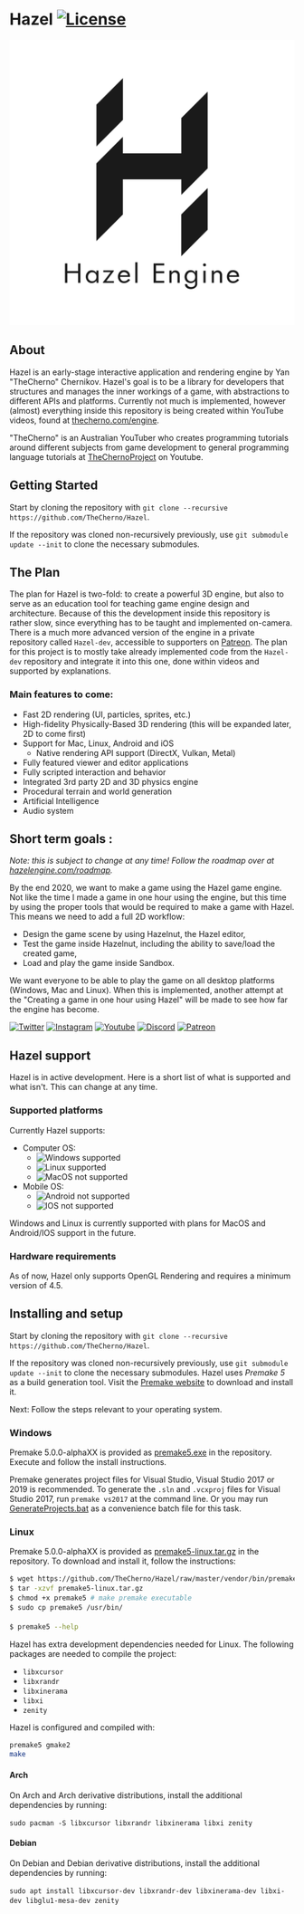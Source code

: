 # Hazel [![License](https://img.shields.io/github/license/TheCherno/Hazel.svg)](https://github.com/TheCherno/Hazel/blob/master/LICENSE)

![Hazel](/Resources/Branding/Hazel_Logo_Text_Light_Square.png?raw=true "Hazel")

## About
Hazel is an early-stage interactive application and rendering engine by Yan "TheCherno" Chernikov. Hazel's goal is to be a library for developers that structures and manages the inner workings of a game, with abstractions to different APIs and platforms. Currently not much is implemented, however (almost) everything inside this repository is being created within YouTube videos, found at [thecherno.com/engine](https://thecherno.com/engine). 

"TheCherno" is an Australian YouTuber who creates programming tutorials around different subjects from game development to general programming language tutorials at [TheChernoProject](https://www.youtube.com/user/TheChernoProject) on Youtube.

## Getting Started
Start by cloning the repository with `git clone --recursive https://github.com/TheCherno/Hazel`.

If the repository was cloned non-recursively previously, use `git submodule update --init` to clone the necessary submodules.

## The Plan
The plan for Hazel is two-fold: to create a powerful 3D engine, but also to serve as an education tool for teaching game engine design and architecture. Because of this the development inside this repository is rather slow, since everything has to be taught and implemented on-camera. There is a much more advanced version of the engine in a private repository called `Hazel-dev`, accessible to supporters on [Patreon](https://patreon.com/thecherno). The plan for this project is to mostly take already implemented code from the `Hazel-dev` repository and integrate it into this one, done within videos and supported by explanations.

### Main features to come:
- Fast 2D rendering (UI, particles, sprites, etc.)
- High-fidelity Physically-Based 3D rendering (this will be expanded later, 2D to come first)
- Support for Mac, Linux, Android and iOS
    - Native rendering API support (DirectX, Vulkan, Metal)
- Fully featured viewer and editor applications
- Fully scripted interaction and behavior
- Integrated 3rd party 2D and 3D physics engine
- Procedural terrain and world generation
- Artificial Intelligence
- Audio system

## Short term goals :
*Note: this is subject to change at any time! Follow the roadmap over at [hazelengine.com/roadmap](http://hazelengine.com/roadmap).*

By the end 2020, we want to make a game using the Hazel game engine. Not like the time I made a game in one hour using the engine, but this time by using the proper tools that would be required to make a game with Hazel. This means we need to add a full 2D workflow:

- Design the game scene by using Hazelnut, the Hazel editor,
- Test the game inside Hazelnut, including the ability to save/load the created game,
- Load and play the game inside Sandbox.

We want everyone to be able to play the game on all desktop platforms (Windows, Mac and Linux). When this is implemented, another attempt at the "Creating a game in one hour using Hazel" will be made to see how far the engine has become.

[![Twitter](https://img.shields.io/badge/%40thecherno--blue.svg?style=social&logo=Twitter)](https://twitter.com/thecherno)
[![Instagram](https://img.shields.io/badge/thecherno--red.svg?style=social&logo=Instagram)](https://www.instagram.com/thecherno)
[![Youtube](https://img.shields.io/badge/TheChernoProject--red.svg?style=social&logo=youtube)](https://www.youtube.com/user/TheChernoProject)
[![Discord](https://img.shields.io/badge/TheCherno%20Server--blue.svg?style=social&logo=Discord)](https://discord.gg/K2eSyQA)
[![Patreon](https://img.shields.io/badge/%40thecherno--green.svg?style=social&logo=Patreon)](https://patreon.com/thecherno)

## Hazel support

Hazel is in active development. Here is a short list of what is supported and what isn't. This can change at any time.

### Supported platforms
Currently Hazel supports:

- Computer OS:
  - ![Windows supported](https://img.shields.io/badge/Windows-win--64-green.svg)
  - ![Linux supported](https://img.shields.io/badge/Linux-Arch%20%7C%20Debian-green.svg)
  - ![MacOS not supported](https://img.shields.io/badge/MacOS-Not%20Supported-red.svg)
- Mobile OS:
  - ![Android not supported](https://img.shields.io/badge/Android-Not%20Supported-red.svg)
  - ![IOS not supported](https://img.shields.io/badge/IOS-Not%20Supported-red.svg)

Windows and Linux is currently supported with plans for MacOS and Android/IOS support in the future.

### Hardware requirements
As of now, Hazel only supports OpenGL Rendering and requires a minimum version of 4.5.

## Installing and setup

Start by cloning the repository with `git clone --recursive https://github.com/TheCherno/Hazel`.

If the repository was cloned non-recursively previously, use `git submodule update --init` to clone the necessary submodules.
Hazel uses _Premake 5_ as a build generation tool. Visit the [Premake website](https://premake.github.io/download.html) to download and install it.

Next: Follow the steps relevant to your operating system.

### Windows

Premake 5.0.0-alphaXX is provided as [premake5.exe](https://github.com/TheCherno/Hazel/blob/master/vendor/bin/premake/premake5.exe) in the repository. Execute and follow the install instructions.

Premake generates project files for Visual Studio, Visual Studio 2017 or 2019 is recommended. To generate the `.sln` and `.vcxproj` files for Visual Studio 2017, run `premake vs2017` at the command line. Or you may run [GenerateProjects.bat](https://github.com/TheCherno/Hazel/blob/master/GenerateProjects.bat) as a convenience batch file for this task.

### Linux

Premake 5.0.0-alphaXX is provided as [premake5-linux.tar.gz](https://github.com/TheCherno/Hazel/blob/master/vendor/bin/premake/premake5-linux.tar.gz) in the repository. To download and install it, follow the instructions:

```bash
$ wget https://github.com/TheCherno/Hazel/raw/master/vendor/bin/premake/premake5-linux.tar.gz
$ tar -xzvf premake5-linux.tar.gz
$ chmod +x premake5 # make premake executable
$ sudo cp premake5 /usr/bin/

$ premake5 --help
```

Hazel has extra development dependencies needed for Linux. The following packages are needed to compile the project:

- `libxcursor`
- `libxrandr`
- `libxinerama`
- `libxi`
- `zenity`

Hazel is configured and compiled with:

```bash
premake5 gmake2
make
```

#### Arch

On Arch and Arch derivative distributions, install the additional dependencies by running:

`sudo pacman -S libxcursor libxrandr libxinerama libxi zenity`

#### Debian

On Debian and Debian derivative distributions, install the additional dependencies by running:

`sudo apt install libxcursor-dev libxrandr-dev libxinerama-dev libxi-dev libglu1-mesa-dev zenity`
